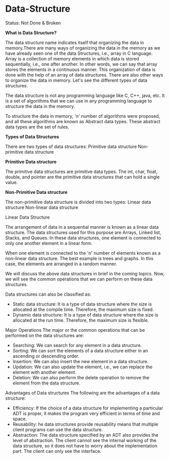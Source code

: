 # Data-Structure
Status: Not Done & Broken

**What is Data Structure?**

The data structure name indicates itself that organizing the data in memory.There are many ways of organizing the data in the memory as we have already seen one of the data 
Structures, i.e., array in C language. Array is a collection of memory elements in which data is stored sequentially, i.e., one after another. In other words, we can say that 
array stores the elements in a continuous manner. This organization of data is done with the help of an array of data structures. There are also other ways to organize the data 
in memory. Let's see the different types of data structures.

The data structure is not any programming language like C, C++, java, etc. It is a set of algorithms that we can use in any programming language to structure the data in the
memory.

To structure the data in memory, 'n' number of algorithms were proposed, and all these algorithms are known as Abstract data types. These abstract data types are the set of rules.

**Types of Data Structures**

There are two types of data structures:
Primitive data structure
Non-primitive data structure

**Primitive Data structure**

The primitive data structures are primitive data types. The int, char, float, double, and pointer are the primitive data structures that can hold a single value.

**Non-Primitive Data structure**

The non-primitive data structure is divided into two types:
Linear data structure
Non-linear data structure

Linear Data Structure

The arrangement of data in a sequential manner is known as a linear data structure. The data structures used for this purpose are Arrays, Linked list, Stacks, and Queues. In these data structures, one element is connected to only one another element in a linear form.

When one element is connected to the 'n' number of elements known as a non-linear data structure. The best example is trees and graphs. In this case, the elements are arranged in a random manner.

We will discuss the above data structures in brief in the coming topics. Now, we will see the common operations that we can perform on these data structures.

Data structures can also be classified as:

- Static data structure: It is a type of data structure where the size is allocated at the compile time. Therefore, the maximum size is fixed.
- Dynamic data structure: It is a type of data structure where the size is allocated at the run time. Therefore, the maximum size is flexible.

Major Operations
The major or the common operations that can be performed on the data structures are:

- Searching: We can search for any element in a data structure.
- Sorting: We can sort the elements of a data structure either in an ascending or descending order.
- Insertion: We can also insert the new element in a data structure.
- Updation: We can also update the element, i.e., we can replace the element with another element.
- Deletion: We can also perform the delete operation to remove the element from the data structure.

Advantages of Data structures
The following are the advantages of a data structure:

- Efficiency: If the choice of a data structure for implementing a particular ADT is proper, it makes the program very efficient in terms of time and space.
- Reusability: he data structures provide reusability means that multiple client programs can use the data structure.
- Abstraction: The data structure specified by an ADT also provides the level of abstraction. The client cannot see the internal working of the data structure, so it does not have to worry about the implementation part. The client can only see the interface.
